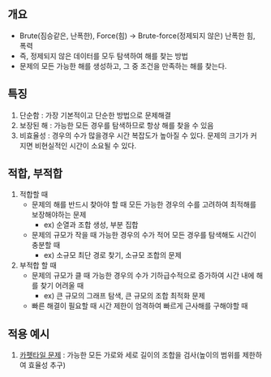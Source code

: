 ## 개요
- Brute(짐승같은, 난폭한), Force(힘) -> Brute-force(정제되지 않은) 난폭한 힘, 폭력
- 즉, 정제되지 않은 데이터를 모두 탐색하여 해를 찾는 방법
- 문제의 모든 가능한 해를 생성하고, 그 중 조건을 만족하는 해를 찾는다.

## 특징
1. 단순함 : 가장 기본적이고 단순한 방법으로 문제해결
2. 보장된 해 : 가능한 모든 경우를 탐색하므로 항상 해를 찾을 수 있음
3. 비효율성 : 경우의 수가 많을경우 시간 복잡도가 높아질 수 있다. 문제의 크기가 커지면 비현실적인 시간이 소요될 수 있다.

## 적합, 부적합
1. 적합할 때
    - 문제의 해를 반드시 찾아야 할 때
      모든 가능한 경우의 수를 고려하여 최적해를 보장해야하는 문제
      - ex) 순열과 조합 생성, 부분 집합
    - 문제의 규모가 작을 때
      가능한 경우의 수가 적어 모든 경우를 탐색해도 시간이 충분할 때
      - ex) 소규모 최단 경로 찾기, 소규모 조합의 문제
2. 부적합 할 때
    - 문제의 규모가 클 때
      가능한 경우의 수가 기하급수적으로 증가하여 시간 내에 해를 찾기 어려울 때
      - ex) 큰 규모의 그래프 탐색, 큰 규모의 조합 최적화 문제
    - 빠른 해결이 필요할 때
      시간 제한이 엄격하여 빠르게 근사해를 구해야할 때

## 적용 예시
1. [카펫타일 문제](lv.2/완전탐색/카펫) : 가능한 모든 가로와 세로 길이의 조합을 검사(높이의 범위를 제한하여 효율성 추구)
